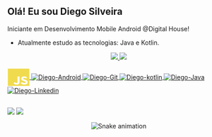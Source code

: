 ## Olá! Eu sou Diego Silveira
Iniciante em Desenvolvimento Mobile Android @Digital House!

- Atualmente estudo as tecnologias: Java e Kotlin.

<div align="center">
  <a href="https://github.com/diegosilveiradev">
  <img height="160em" src="https://github-readme-stats.vercel.app/api?username=diegosilveiradev&show_icons=true&theme=onedark&include_all_commits=true&count_private=true"/>
  <img height="170em" src="https://github-readme-stats.vercel.app/api/top-langs/?username=diegosilveiradev&layout=compact&langs_count=7&theme=onedark"/>
</div>
  
  <div style="display: inline_block"><br>
  <img align="center" alt="Diego-Js" height="40" width="50" src="https://raw.githubusercontent.com/devicons/devicon/master/icons/javascript/javascript-plain.svg">
  <img align="center" alt="Diego-Android" height="40" width="50" src="https://cdn.jsdelivr.net/gh/devicons/devicon/icons/android/android-plain-wordmark.svg">
  <img align="center" alt="Diego-Git" height="40" width="50" src="https://cdn.jsdelivr.net/gh/devicons/devicon/icons/git/git-plain-wordmark.svg">
  <img align="center" alt="Diego-kotlin" height="40" width="50" src="https://cdn.jsdelivr.net/gh/devicons/devicon/icons/kotlin/kotlin-original.svg">
  <img align="center" alt="Diego-Java" height="40" width="50" src="https://cdn.jsdelivr.net/gh/devicons/devicon/icons/java/java-original.svg">
  <img align="center" alt="Diego-Linkedin" height="40" width="50" src="https://cdn.jsdelivr.net/gh/devicons/devicon/icons/linkedin/linkedin-original.svg">
</div>
  
  ##
  
  <div> 
  <a href = "mailto:diegosilveira.dev@gmail.com"><img src="https://img.shields.io/badge/-Gmail-%23333?style=for-the-badge&logo=gmail&logoColor=white" target="_blank"></a>
  <a href="https://www.linkedin.com/in/diego-silveira-dev-android/" target="_blank"><img src="https://img.shields.io/badge/-LinkedIn-%230077B5?style=for-the-badge&logo=linkedin&logoColor=white" target="_blank"></a>
  </div>
 
<div align="center">
  
  ![Snake animation](https://github.com/diegosilveiradev/diegosilveira/blob/output/github-contribution-grid-snake.svg)
  
</div>
